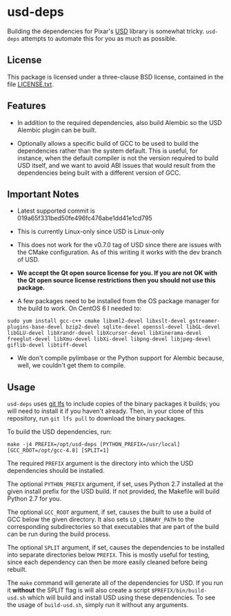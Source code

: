 # usd-deps

Building the dependencies for Pixar's [USD](https://github.com/PixarAnimationStudios/USD) library is somewhat tricky.  `usd-deps` attempts to automate this for you as much as possible.

## License

This package is licensed under a three-clause BSD license, contained in the file [LICENSE.txt](/LICENSE.txt).

## Features

- In addition to the required dependencies, also build Alembic so the USD Alembic plugin can be built.

- Optionally allows a specific build of GCC to be used to build the dependencies rather than the system default.  This is useful, for instance, when the default compiler is not the version required to build USD itself, and we want to avoid ABI issues that would result from the dependencies being built with a different version of GCC.

## Important Notes

- Latest supported commit is 019a65f331bed50fe496fc476abe1dd41e1cd795

- This is currently Linux-only since USD is Linux-only

- This does not work for the v0.7.0 tag of USD since there are issues with the CMake configuration.  As of this writing it works with the dev branch of USD.

- **We accept the Qt open source license for you.  If you are not OK with the Qt open source license restrictions then you should not use this package.**

- A few packages need to be installed from the OS package manager for the build to work.  On CentOS 6 I needed to:

```
sudo yum install gcc-c++ cmake libxml2-devel libxslt-devel gstreamer-plugins-base-devel bzip2-devel sqlite-devel openssl-devel libGL-devel libGLU-devel libXrandr-devel libXcursor-devel libXinerama-devel freeglut-devel libXmu-devel libXi-devel libpng-devel libjpeg-devel giflib-devel libtiff-devel
```

- We don't compile pylimbase or the Python support for Alembic because, well, we couldn't get them to compile.

## Usage

`usd-deps` uses [git lfs](https://git-lfs.github.com) to include copies of the binary packages it builds; you will need to install it if you haven't already.  Then, in your clone of this repository, run `git lfs pull` to download the binary packages.

To build the USD dependencies, run:

```
make -j4 PREFIX=/opt/usd-deps [PYTHON_PREFIX=/usr/local] [GCC_ROOT=/opt/gcc-4.8] [SPLIT=1]
```

The required `PREFIX` argument is the directory into which the USD dependencies should be installed.

The optional `PYTHON_PREFIX` argument, if set, uses Python 2.7 installed at the given install prefix for the USD build.  If not provided, the Makefile will build Python 2.7 for you.

The optional `GCC_ROOT` argument, if set, causes the built to use a build of GCC below the given directory.  It also sets `LD_LIBRARY_PATH` to the corresponding subdirectories so that executables that are part of the build can be run during the build process.

The optional `SPLIT` argument, if set, causes the dependencies to be installed into separate directories below `PREFIX`.  This is mostly useful for testing, since each dependency can then be more easily cleaned before being rebuilt.

The `make` command will generate all of the dependencies for USD. If you run it **without** the SPLIT flag is will also create a script `$PREFIX/bin/build-usd.sh` which will build and install USD using these dependencies.  To see the usage of `build-usd.sh`, simply run it without any arguments.
